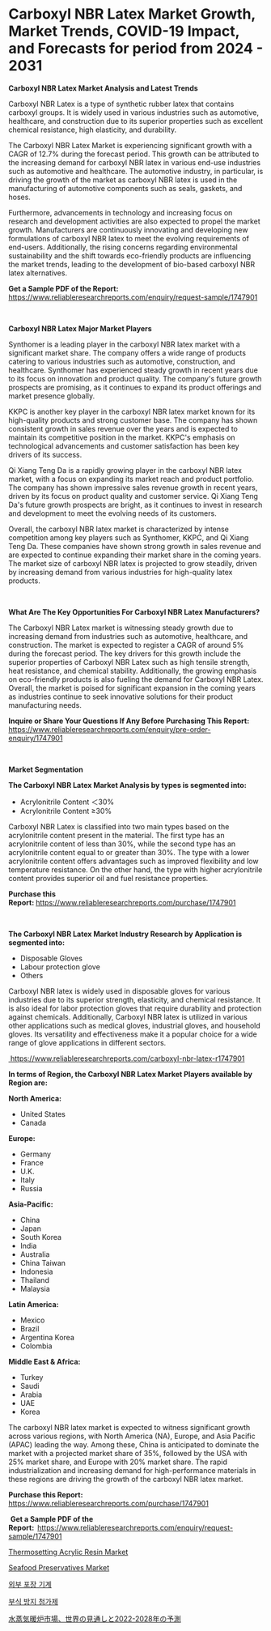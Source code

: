 <p><h1>Carboxyl NBR Latex Market Growth, Market Trends, COVID-19 Impact, and Forecasts for period from 2024 - 2031</h1></p><p><strong>Carboxyl NBR Latex Market Analysis and Latest Trends</strong></p>
<p><p>Carboxyl NBR Latex is a type of synthetic rubber latex that contains carboxyl groups. It is widely used in various industries such as automotive, healthcare, and construction due to its superior properties such as excellent chemical resistance, high elasticity, and durability.</p><p>The Carboxyl NBR Latex Market is experiencing significant growth with a CAGR of 12.7% during the forecast period. This growth can be attributed to the increasing demand for carboxyl NBR latex in various end-use industries such as automotive and healthcare. The automotive industry, in particular, is driving the growth of the market as carboxyl NBR latex is used in the manufacturing of automotive components such as seals, gaskets, and hoses.</p><p>Furthermore, advancements in technology and increasing focus on research and development activities are also expected to propel the market growth. Manufacturers are continuously innovating and developing new formulations of carboxyl NBR latex to meet the evolving requirements of end-users. Additionally, the rising concerns regarding environmental sustainability and the shift towards eco-friendly products are influencing the market trends, leading to the development of bio-based carboxyl NBR latex alternatives.</p></p>
<p><strong>Get a Sample PDF of the Report:&nbsp;</strong> <a href="https://www.reliableresearchreports.com/enquiry/request-sample/1747901">https://www.reliableresearchreports.com/enquiry/request-sample/1747901</a></p>
<p>&nbsp;</p>
<p><strong>Carboxyl NBR Latex Major Market Players</strong></p>
<p><p>Synthomer is a leading player in the carboxyl NBR latex market with a significant market share. The company offers a wide range of products catering to various industries such as automotive, construction, and healthcare. Synthomer has experienced steady growth in recent years due to its focus on innovation and product quality. The company's future growth prospects are promising, as it continues to expand its product offerings and market presence globally.</p><p>KKPC is another key player in the carboxyl NBR latex market known for its high-quality products and strong customer base. The company has shown consistent growth in sales revenue over the years and is expected to maintain its competitive position in the market. KKPC's emphasis on technological advancements and customer satisfaction has been key drivers of its success.</p><p>Qi Xiang Teng Da is a rapidly growing player in the carboxyl NBR latex market, with a focus on expanding its market reach and product portfolio. The company has shown impressive sales revenue growth in recent years, driven by its focus on product quality and customer service. Qi Xiang Teng Da's future growth prospects are bright, as it continues to invest in research and development to meet the evolving needs of its customers.</p><p>Overall, the carboxyl NBR latex market is characterized by intense competition among key players such as Synthomer, KKPC, and Qi Xiang Teng Da. These companies have shown strong growth in sales revenue and are expected to continue expanding their market share in the coming years. The market size of carboxyl NBR latex is projected to grow steadily, driven by increasing demand from various industries for high-quality latex products.</p></p>
<p>&nbsp;</p>
<p><strong>What Are The Key Opportunities For Carboxyl NBR Latex Manufacturers?</strong></p>
<p><p>The Carboxyl NBR Latex market is witnessing steady growth due to increasing demand from industries such as automotive, healthcare, and construction. The market is expected to register a CAGR of around 5% during the forecast period. The key drivers for this growth include the superior properties of Carboxyl NBR Latex such as high tensile strength, heat resistance, and chemical stability. Additionally, the growing emphasis on eco-friendly products is also fueling the demand for Carboxyl NBR Latex. Overall, the market is poised for significant expansion in the coming years as industries continue to seek innovative solutions for their product manufacturing needs.</p></p>
<p><strong>Inquire or Share Your Questions If Any Before Purchasing This Report:</strong> <a href="https://www.reliableresearchreports.com/enquiry/pre-order-enquiry/1747901">https://www.reliableresearchreports.com/enquiry/pre-order-enquiry/1747901</a></p>
<p>&nbsp;</p>
<p><strong>Market Segmentation</strong></p>
<p><strong>The Carboxyl NBR Latex Market Analysis by types is segmented into:</strong></p>
<p><ul><li>Acrylonitrile Content ＜30%</li><li>Acrylonitrile Content ≥30%</li></ul></p>
<p><p>Carboxyl NBR Latex is classified into two main types based on the acrylonitrile content present in the material. The first type has an acrylonitrile content of less than 30%, while the second type has an acrylonitrile content equal to or greater than 30%. The type with a lower acrylonitrile content offers advantages such as improved flexibility and low temperature resistance. On the other hand, the type with higher acrylonitrile content provides superior oil and fuel resistance properties.</p></p>
<p><strong>Purchase this Report:&nbsp;</strong><a href="https://www.reliableresearchreports.com/purchase/1747901">https://www.reliableresearchreports.com/purchase/1747901</a></p>
<p>&nbsp;</p>
<p><strong>The Carboxyl NBR Latex Market Industry Research by Application is segmented into:</strong></p>
<p><ul><li>Disposable Gloves</li><li>Labour protection glove</li><li>Others</li></ul></p>
<p><p>Carboxyl NBR latex is widely used in disposable gloves for various industries due to its superior strength, elasticity, and chemical resistance. It is also ideal for labor protection gloves that require durability and protection against chemicals. Additionally, Carboxyl NBR latex is utilized in various other applications such as medical gloves, industrial gloves, and household gloves. Its versatility and effectiveness make it a popular choice for a wide range of glove applications in different sectors.</p></p>
<p><a href="https://www.reliableresearchreports.com/carboxyl-nbr-latex-r1747901">&nbsp;https://www.reliableresearchreports.com/carboxyl-nbr-latex-r1747901</a></p>
<p><strong>In terms of Region, the Carboxyl NBR Latex Market Players available by Region are:</strong></p>
<p>
    <p> <strong> North America: </strong>
        <ul>
            <li>United States</li>
            <li>Canada</li>
        </ul>
        </p> 
    <p> <strong> Europe: </strong>
        <ul>
            <li>Germany</li>
            <li>France</li>
            <li>U.K.</li>
            <li>Italy</li>
            <li>Russia</li>
        </ul>
        </p> 
    <p> <strong> Asia-Pacific: </strong>
        <ul>
            <li>China</li>
            <li>Japan</li>
            <li>South Korea</li>
            <li>India</li>
            <li>Australia</li>
            <li>China Taiwan</li>
            <li>Indonesia</li>
            <li>Thailand</li>
            <li>Malaysia</li>
        </ul>
        </p> 
    <p> <strong> Latin America: </strong>
        <ul>
            <li>Mexico</li>
            <li>Brazil</li>
            <li>Argentina Korea</li>
            <li>Colombia</li>
        </ul>
        </p> 
    <p> <strong> Middle East & Africa: </strong>
        <ul>
            <li>Turkey</li>
            <li>Saudi</li>
            <li>Arabia</li>
            <li>UAE</li>
            <li>Korea</li>
        </ul>
    </p>
    </p>
<p><p>The carboxyl NBR latex market is expected to witness significant growth across various regions, with North America (NA), Europe, and Asia Pacific (APAC) leading the way. Among these, China is anticipated to dominate the market with a projected market share of 35%, followed by the USA with 25% market share, and Europe with 20% market share. The rapid industrialization and increasing demand for high-performance materials in these regions are driving the growth of the carboxyl NBR latex market.</p></p>
<p><strong>Purchase this Report: </strong><a href="https://www.reliableresearchreports.com/purchase/1747901">https://www.reliableresearchreports.com/purchase/1747901</a></p>
<p>&nbsp;<strong>Get a Sample PDF of the Report:&nbsp;&nbsp;</strong><a href="https://www.reliableresearchreports.com/enquiry/request-sample/1747901">https://www.reliableresearchreports.com/enquiry/request-sample/1747901</a></p>
<p><strong></strong></p>
<p><p><a href="https://github.com/myacatherineblakecaczo9vcsw/Market-Research-Report-List-3/blob/main/thermosetting-acrylic-resin-market.md">Thermosetting Acrylic Resin Market</a></p><p><a href="https://github.com/irfadac/Market-Research-Report-List-3/blob/main/seafood-preservatives-market.md">Seafood Preservatives Market</a></p><p><a href="https://github.com/rahat-gis/Market-Research-Report-List-1/blob/main/5734910119967.md">외부 포장 기계</a></p><p><a href="https://github.com/johneahan44556754/Market-Research-Report-List-1/blob/main/3996896119968.md">부식 방지 첨가제</a></p><p><a href="https://github.com/MacyOrn/Market-Research-Report-List-1/blob/main/5243584131351.md">水蒸気暖炉市場、世界の見通しと2022-2028年の予測</a></p></p>